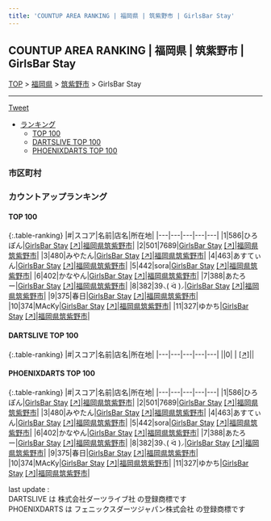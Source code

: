 ```yaml
---
title: 'COUNTUP AREA RANKING | 福岡県 | 筑紫野市 | GirlsBar Stay'
---
```

## COUNTUP AREA RANKING | 福岡県 | 筑紫野市 | GirlsBar Stay

[TOP](/darts/rank/) > [福岡県](/darts/rank/福岡県/) > [筑紫野市](/darts/rank/福岡県/筑紫野市/) > GirlsBar Stay

___

<a href="https://twitter.com/share?ref_src=twsrc%5Etfw" data-text="COUNTUP AREA RANKING | 福岡県筑紫野市GirlsBar Stay" class="twitter-share-button" data-hashtags="DARTSLIVE,PHOENIXDARTS,darts,ダーツ" data-show-count="false">Tweet</a>

* [ランキング](#カウントアップランキング)
    * [TOP 100](#top-100)
    * [DARTSLIVE TOP 100](#dartslive-top-100)
    * [PHOENIXDARTS TOP 100](#phoenixdarts-top-100)

### 市区町村

<ul>

</ul>

### カウントアップランキング

#### TOP 100



{:.table-ranking}
|#|スコア|名前|店名|所在地|
|---|---|---|---|---|
|1|586|<span class="rank-name-pd">ひろぽん</span>|<a href="/darts/rank/shops/85653.html">GirlsBar Stay</a> <a href="https://vs.phoenixdarts.com/jp/shop/shopDetailInfo/s_85653?s_seq=85653">[↗]</a>|<a href="/darts/rank/福岡県/筑紫野市">福岡県筑紫野市</a>|
|2|501|<span class="rank-name-pd">7689</span>|<a href="/darts/rank/shops/85653.html">GirlsBar Stay</a> <a href="https://vs.phoenixdarts.com/jp/shop/shopDetailInfo/s_85653?s_seq=85653">[↗]</a>|<a href="/darts/rank/福岡県/筑紫野市">福岡県筑紫野市</a>|
|3|480|<span class="rank-name-pd">みやたん</span>|<a href="/darts/rank/shops/85653.html">GirlsBar Stay</a> <a href="https://vs.phoenixdarts.com/jp/shop/shopDetailInfo/s_85653?s_seq=85653">[↗]</a>|<a href="/darts/rank/福岡県/筑紫野市">福岡県筑紫野市</a>|
|4|463|<span class="rank-name-pd">あすてぃん</span>|<a href="/darts/rank/shops/85653.html">GirlsBar Stay</a> <a href="https://vs.phoenixdarts.com/jp/shop/shopDetailInfo/s_85653?s_seq=85653">[↗]</a>|<a href="/darts/rank/福岡県/筑紫野市">福岡県筑紫野市</a>|
|5|442|<span class="rank-name-pd">sora</span>|<a href="/darts/rank/shops/85653.html">GirlsBar Stay</a> <a href="https://vs.phoenixdarts.com/jp/shop/shopDetailInfo/s_85653?s_seq=85653">[↗]</a>|<a href="/darts/rank/福岡県/筑紫野市">福岡県筑紫野市</a>|
|6|402|<span class="rank-name-pd">かなやん</span>|<a href="/darts/rank/shops/85653.html">GirlsBar Stay</a> <a href="https://vs.phoenixdarts.com/jp/shop/shopDetailInfo/s_85653?s_seq=85653">[↗]</a>|<a href="/darts/rank/福岡県/筑紫野市">福岡県筑紫野市</a>|
|7|388|<span class="rank-name-pd">あたろー</span>|<a href="/darts/rank/shops/85653.html">GirlsBar Stay</a> <a href="https://vs.phoenixdarts.com/jp/shop/shopDetailInfo/s_85653?s_seq=85653">[↗]</a>|<a href="/darts/rank/福岡県/筑紫野市">福岡県筑紫野市</a>|
|8|382|<span class="rank-name-pd">39⸜( ᐛ )⸝</span>|<a href="/darts/rank/shops/85653.html">GirlsBar Stay</a> <a href="https://vs.phoenixdarts.com/jp/shop/shopDetailInfo/s_85653?s_seq=85653">[↗]</a>|<a href="/darts/rank/福岡県/筑紫野市">福岡県筑紫野市</a>|
|9|375|<span class="rank-name-pd">春日</span>|<a href="/darts/rank/shops/85653.html">GirlsBar Stay</a> <a href="https://vs.phoenixdarts.com/jp/shop/shopDetailInfo/s_85653?s_seq=85653">[↗]</a>|<a href="/darts/rank/福岡県/筑紫野市">福岡県筑紫野市</a>|
|10|374|<span class="rank-name-pd">MAcKy</span>|<a href="/darts/rank/shops/85653.html">GirlsBar Stay</a> <a href="https://vs.phoenixdarts.com/jp/shop/shopDetailInfo/s_85653?s_seq=85653">[↗]</a>|<a href="/darts/rank/福岡県/筑紫野市">福岡県筑紫野市</a>|
|11|327|<span class="rank-name-pd">ゆかち</span>|<a href="/darts/rank/shops/85653.html">GirlsBar Stay</a> <a href="https://vs.phoenixdarts.com/jp/shop/shopDetailInfo/s_85653?s_seq=85653">[↗]</a>|<a href="/darts/rank/福岡県/筑紫野市">福岡県筑紫野市</a>|


#### DARTSLIVE TOP 100



{:.table-ranking}
|#|スコア|名前|店名|所在地|
|---|---|---|---|---|
||0|<span class="rank-name-dl"> </span>|<a href="/darts/rank/shops/.html"></a> <a href="">[↗]</a>|<a href="/darts/rank//"></a>|


#### PHOENIXDARTS TOP 100



{:.table-ranking}
|#|スコア|名前|店名|所在地|
|---|---|---|---|---|
|1|586|<span class="rank-name-pd">ひろぽん</span>|<a href="/darts/rank/shops/85653.html">GirlsBar Stay</a> <a href="https://vs.phoenixdarts.com/jp/shop/shopDetailInfo/s_85653?s_seq=85653">[↗]</a>|<a href="/darts/rank/福岡県/筑紫野市">福岡県筑紫野市</a>|
|2|501|<span class="rank-name-pd">7689</span>|<a href="/darts/rank/shops/85653.html">GirlsBar Stay</a> <a href="https://vs.phoenixdarts.com/jp/shop/shopDetailInfo/s_85653?s_seq=85653">[↗]</a>|<a href="/darts/rank/福岡県/筑紫野市">福岡県筑紫野市</a>|
|3|480|<span class="rank-name-pd">みやたん</span>|<a href="/darts/rank/shops/85653.html">GirlsBar Stay</a> <a href="https://vs.phoenixdarts.com/jp/shop/shopDetailInfo/s_85653?s_seq=85653">[↗]</a>|<a href="/darts/rank/福岡県/筑紫野市">福岡県筑紫野市</a>|
|4|463|<span class="rank-name-pd">あすてぃん</span>|<a href="/darts/rank/shops/85653.html">GirlsBar Stay</a> <a href="https://vs.phoenixdarts.com/jp/shop/shopDetailInfo/s_85653?s_seq=85653">[↗]</a>|<a href="/darts/rank/福岡県/筑紫野市">福岡県筑紫野市</a>|
|5|442|<span class="rank-name-pd">sora</span>|<a href="/darts/rank/shops/85653.html">GirlsBar Stay</a> <a href="https://vs.phoenixdarts.com/jp/shop/shopDetailInfo/s_85653?s_seq=85653">[↗]</a>|<a href="/darts/rank/福岡県/筑紫野市">福岡県筑紫野市</a>|
|6|402|<span class="rank-name-pd">かなやん</span>|<a href="/darts/rank/shops/85653.html">GirlsBar Stay</a> <a href="https://vs.phoenixdarts.com/jp/shop/shopDetailInfo/s_85653?s_seq=85653">[↗]</a>|<a href="/darts/rank/福岡県/筑紫野市">福岡県筑紫野市</a>|
|7|388|<span class="rank-name-pd">あたろー</span>|<a href="/darts/rank/shops/85653.html">GirlsBar Stay</a> <a href="https://vs.phoenixdarts.com/jp/shop/shopDetailInfo/s_85653?s_seq=85653">[↗]</a>|<a href="/darts/rank/福岡県/筑紫野市">福岡県筑紫野市</a>|
|8|382|<span class="rank-name-pd">39⸜( ᐛ )⸝</span>|<a href="/darts/rank/shops/85653.html">GirlsBar Stay</a> <a href="https://vs.phoenixdarts.com/jp/shop/shopDetailInfo/s_85653?s_seq=85653">[↗]</a>|<a href="/darts/rank/福岡県/筑紫野市">福岡県筑紫野市</a>|
|9|375|<span class="rank-name-pd">春日</span>|<a href="/darts/rank/shops/85653.html">GirlsBar Stay</a> <a href="https://vs.phoenixdarts.com/jp/shop/shopDetailInfo/s_85653?s_seq=85653">[↗]</a>|<a href="/darts/rank/福岡県/筑紫野市">福岡県筑紫野市</a>|
|10|374|<span class="rank-name-pd">MAcKy</span>|<a href="/darts/rank/shops/85653.html">GirlsBar Stay</a> <a href="https://vs.phoenixdarts.com/jp/shop/shopDetailInfo/s_85653?s_seq=85653">[↗]</a>|<a href="/darts/rank/福岡県/筑紫野市">福岡県筑紫野市</a>|
|11|327|<span class="rank-name-pd">ゆかち</span>|<a href="/darts/rank/shops/85653.html">GirlsBar Stay</a> <a href="https://vs.phoenixdarts.com/jp/shop/shopDetailInfo/s_85653?s_seq=85653">[↗]</a>|<a href="/darts/rank/福岡県/筑紫野市">福岡県筑紫野市</a>|


<div class="footer border-top border-gray-light mt-5 pt-3 text-right text-gray">
    last update : <span style="font-weight: italic" id="foot_last_modified"></span><br />
    DARTSLIVE は 株式会社ダーツライブ社 の登録商標です<br />
    PHOENIXDARTS は フェニックスダーツジャパン株式会社 の登録商標です<br />
</div>

<script src="https://cdnjs.cloudflare.com/ajax/libs/jquery.tablesorter/2.31.3/js/jquery.tablesorter.min.js" integrity="sha512-qzgd5cYSZcosqpzpn7zF2ZId8f/8CHmFKZ8j7mU4OUXTNRd5g+ZHBPsgKEwoqxCtdQvExE5LprwwPAgoicguNg==" crossorigin="anonymous" referrerpolicy="no-referrer"></script>
<link rel="stylesheet" href="https://cdnjs.cloudflare.com/ajax/libs/jquery.tablesorter/2.31.3/css/theme.default.min.css" integrity="sha512-wghhOJkjQX0Lh3NSWvNKeZ0ZpNn+SPVXX1Qyc9OCaogADktxrBiBdKGDoqVUOyhStvMBmJQ8ZdMHiR3wuEq8+w==" crossorigin="anonymous" referrerpolicy="no-referrer" />
<script>
$(function() {
    $(".table-ranking").tablesorter({sortList:[[0, 0]]});
    $("#foot_last_modified").text(formatDate(new Date(document.lastModified), 'yyyy-MM-dd HH:mm:ss'));
});
</script>

<script async src="https://platform.twitter.com/widgets.js" charset="utf-8"></script>